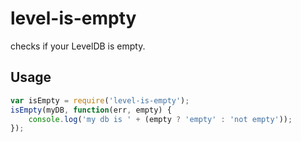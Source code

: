 # level-is-empty

checks if your LevelDB is empty.

## Usage

``` javascript
var isEmpty = require('level-is-empty');
isEmpty(myDB, function(err, empty) {
    console.log('my db is ' + (empty ? 'empty' : 'not empty'));
});

```


